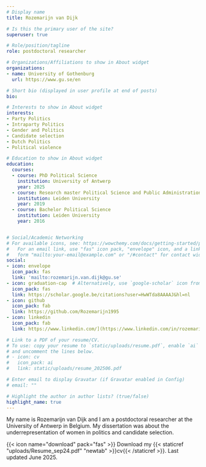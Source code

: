 ```yaml
---
# Display name
title: Rozemarijn van Dijk

# Is this the primary user of the site?
superuser: true

# Role/position/tagline
role: postdoctoral researcher

# Organizations/Affiliations to show in About widget
organizations:
- name: University of Gothenburg
  url: https://www.gu.se/en

# Short bio (displayed in user profile at end of posts)
bio:

# Interests to show in About widget
interests:
- Party Politics
- Intraparty Politics
- Gender and Politics
- Candidate selection
- Dutch Politics
- Political violence

# Education to show in About widget
education:
  courses:
  - course: PhD Political Science
    institution: University of Antwerp
    year: 2025
  - course: Research master Political Science and Public Administration
    institution: Leiden University
    year: 2019
  - course: Bachelor Political Science
    institution: Leiden University
    year: 2016


# Social/Academic Networking
# For available icons, see: https://wowchemy.com/docs/getting-started/page-builder/#icons
#   For an email link, use "fas" icon pack, "envelope" icon, and a link in the
#   form "mailto:your-email@example.com" or "/#contact" for contact widget.
social:
- icon: envelope
  icon_pack: fas
  link: 'mailto:rozemarijn.van.dijk@gu.se'
- icon: graduation-cap  # Alternatively, use `google-scholar` icon from `ai` icon pack
  icon_pack: fas
  link: https://scholar.google.be/citations?user=HwWTda8AAAAJ&hl=nl
- icon: github
  icon_pack: fab
  link: https://github.com/Rozemarijn1995
- icon: linkedin
  icon_pack: fab
  link: https://www.linkedin.com/](https://www.linkedin.com/in/rozemarijnvandijk/

# Link to a PDF of your resume/CV.
# To use: copy your resume to `static/uploads/resume.pdf`, enable `ai` icons in `params.toml`, 
# and uncomment the lines below.
# - icon: cv
#   icon_pack: ai
#   link: static/uploads/resume_202506.pdf

# Enter email to display Gravatar (if Gravatar enabled in Config)
# email: ""

# Highlight the author in author lists? (true/false)
highlight_name: true
---
```


My name is Rozemarijn van Dijk and I am a postdoctoral researcher at the University of Antwerp in Belgium. My dissertation was about the underrepresentation of women in politics and candidate selection. 

{{< icon name="download" pack="fas" >}} Download my {{< staticref "uploads/Resume_sep24.pdf" "newtab" >}}cv{{< /staticref >}}. Last updated June 2025.
